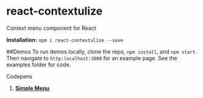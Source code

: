 # react-contextulize
Context menu component for React

**Installation:**
`npm i react-contextulize --save`

##Demos
To run demos locally, clone the repo, `npm install`, and `npm start`. 
Then navigate to `http:localhost:3000` for an example page.
See the examples folder for code.

Codepens


1. [**Simple Menu**](https://codepen.io/danielyaa5/pen/vyJVQJ/)
